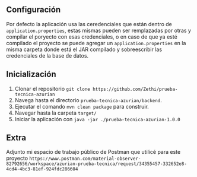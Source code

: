 ## Configuración

Por defecto la aplicación usa las ceredenciales que están dentro de `application.properties`, estas mismas pueden ser remplazadas por otras y compilar el poryecto con esas credenciales, o en caso de que ya esté compilado el proyecto se puede agregar un `application.properties` en la misma carpeta donde está el JAR compilado y sobreescribir las credenciales de la base de datos.

## Inicialización

1. Clonar el repositorio `git clone https://github.com/Zethi/prueba-tecnica-azurian`
2. Navega hasta el directorio `prueba-tecnica-azurian/backend`.
3. Ejecutar el comando `mvn clean package` para construir.
4. Navegar hasta la carpeta `target/`
5. Iniciar la aplicación con `java -jar ./prueba-tecnica-azurian-1.0.0`

## Extra

Adjunto mi espacio de trabajo público de Postman que utilicé para este proyecto `https://www.postman.com/material-observer-82792656/workspace/azurian-prueba-tecnica/request/34355457-332652e8-4cd4-4bc3-81ef-924fdc286604`
